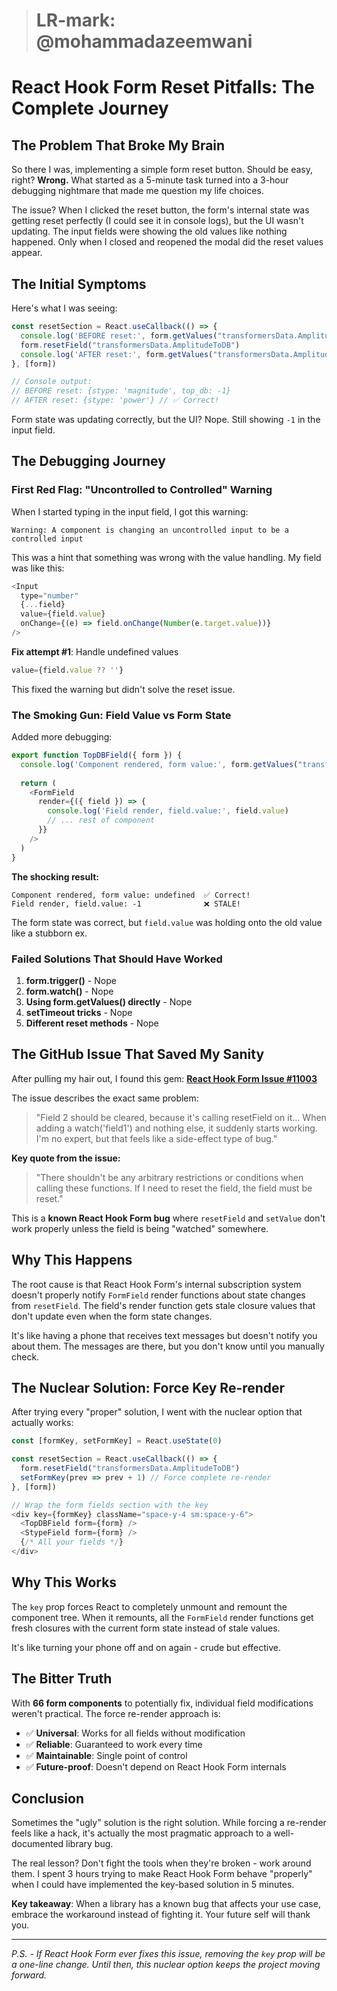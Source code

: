 > # LR-mark: @mohammadazeemwani
# React Hook Form Reset Pitfalls: The Complete Journey

## The Problem That Broke My Brain

So there I was, implementing a simple form reset button. Should be easy, right? **Wrong.** What started as a 5-minute task turned into a 3-hour debugging nightmare that made me question my life choices.

The issue? When I clicked the reset button, the form's internal state was getting reset perfectly (I could see it in console logs), but the UI wasn't updating. The input fields were showing the old values like nothing happened. Only when I closed and reopened the modal did the reset values appear.

## The Initial Symptoms

Here's what I was seeing:

```javascript
const resetSection = React.useCallback(() => {
  console.log('BEFORE reset:', form.getValues("transformersData.AmplitudeToDB"))
  form.resetField("transformersData.AmplitudeToDB")
  console.log('AFTER reset:', form.getValues("transformersData.AmplitudeToDB"))
}, [form])

// Console output:
// BEFORE reset: {stype: 'magnitude', top_db: -1}
// AFTER reset: {stype: 'power'} // ✅ Correct!
```

Form state was updating correctly, but the UI? Nope. Still showing `-1` in the input field.

## The Debugging Journey

### First Red Flag: "Uncontrolled to Controlled" Warning

When I started typing in the input field, I got this warning:
```
Warning: A component is changing an uncontrolled input to be a controlled input
```

This was a hint that something was wrong with the value handling. My field was like this:

```javascript
<Input 
  type="number" 
  {...field} 
  value={field.value}
  onChange={(e) => field.onChange(Number(e.target.value))}
/>
```

**Fix attempt #1**: Handle undefined values
```javascript
value={field.value ?? ''}
```

This fixed the warning but didn't solve the reset issue.

### The Smoking Gun: Field Value vs Form State

Added more debugging:

```javascript
export function TopDBField({ form }) {
  console.log('Component rendered, form value:', form.getValues("transformersData.AmplitudeToDB.top_db"))
  
  return (
    <FormField
      render={({ field }) => {
        console.log('Field render, field.value:', field.value)
        // ... rest of component
      }}
    />
  )
}
```

**The shocking result:**
```
Component rendered, form value: undefined  ✅ Correct!
Field render, field.value: -1              ❌ STALE!
```

The form state was correct, but `field.value` was holding onto the old value like a stubborn ex.

### Failed Solutions That Should Have Worked

1. **form.trigger()** - Nope
2. **form.watch()** - Nope  
3. **Using form.getValues() directly** - Nope
4. **setTimeout tricks** - Nope
5. **Different reset methods** - Nope

## The GitHub Issue That Saved My Sanity

After pulling my hair out, I found this gem: **[React Hook Form Issue #11003](https://github.com/react-hook-form/react-hook-form/issues/11003)**

The issue describes the exact same problem:
> "Field 2 should be cleared, because it's calling resetField on it... When adding a watch('field1') and nothing else, it suddenly starts working. I'm no expert, but that feels like a side-effect type of bug."

**Key quote from the issue:**
> "There shouldn't be any arbitrary restrictions or conditions when calling these functions. If I need to reset the field, the field must be reset."

This is a **known React Hook Form bug** where `resetField` and `setValue` don't work properly unless the field is being "watched" somewhere.

## Why This Happens

The root cause is that React Hook Form's internal subscription system doesn't properly notify `FormField` render functions about state changes from `resetField`. The field's render function gets stale closure values that don't update even when the form state changes.

It's like having a phone that receives text messages but doesn't notify you about them. The messages are there, but you don't know until you manually check.

## The Nuclear Solution: Force Key Re-render

After trying every "proper" solution, I went with the nuclear option that actually works:

```javascript
const [formKey, setFormKey] = React.useState(0)

const resetSection = React.useCallback(() => {
  form.resetField("transformersData.AmplitudeToDB")
  setFormKey(prev => prev + 1) // Force complete re-render
}, [form])

// Wrap the form fields section with the key
<div key={formKey} className="space-y-4 sm:space-y-6">
  <TopDBField form={form} />
  <StypeField form={form} />
  {/* All your fields */}
</div>
```

## Why This Works

The `key` prop forces React to completely unmount and remount the component tree. When it remounts, all the `FormField` render functions get fresh closures with the current form state instead of stale values.

It's like turning your phone off and on again - crude but effective.

## The Bitter Truth

With **66 form components** to potentially fix, individual field modifications weren't practical. The force re-render approach is:

- ✅ **Universal**: Works for all fields without modification
- ✅ **Reliable**: Guaranteed to work every time
- ✅ **Maintainable**: Single point of control
- ✅ **Future-proof**: Doesn't depend on React Hook Form internals

## Conclusion

Sometimes the "ugly" solution is the right solution. While forcing a re-render feels like a hack, it's actually the most pragmatic approach to a well-documented library bug.

The real lesson? Don't fight the tools when they're broken - work around them. I spent 3 hours trying to make React Hook Form behave "properly" when I could have implemented the key-based solution in 5 minutes.

**Key takeaway**: When a library has a known bug that affects your use case, embrace the workaround instead of fighting it. Your future self will thank you.

---

*P.S. - If React Hook Form ever fixes this issue, removing the `key` prop will be a one-line change. Until then, this nuclear option keeps the project moving forward.*